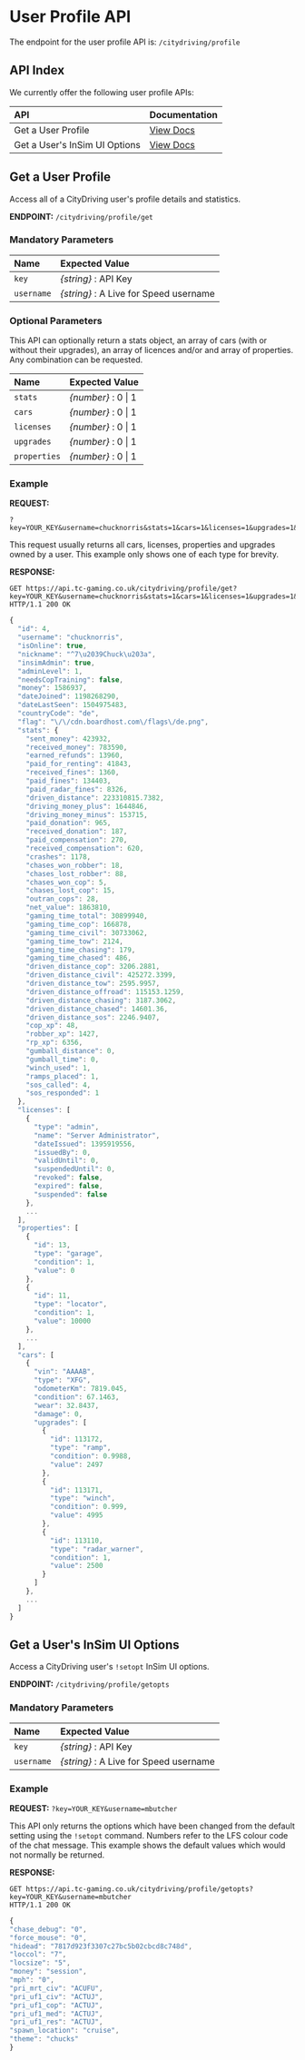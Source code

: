 # User Profile API

The endpoint for the user profile API is: `/citydriving/profile`

## API Index

We currently offer the following user profile APIs:

| API | Documentation |
| :--- | :--- |
| Get a User Profile | [View Docs](user-profile-api.md#get-a-user-profile) |
| Get a User's InSim UI Options | [View Docs](user-profile-api.md#get-a-users-insim-ui-options) |

## Get a User Profile

Access all of a CityDriving user's profile details and statistics.

**ENDPOINT:** `/citydriving/profile/get`

### Mandatory Parameters

| Name | Expected Value |
| :--- | :--- |
| `key` | _{string}_ : API Key |
| `username` | _{string}_ : A Live for Speed username |

### Optional Parameters

This API can optionally return a stats object, an array of cars \(with or without their upgrades\), an array of licences and/or and array of properties. Any combination can be requested.

| Name | Expected Value |
| :--- | :--- |
| `stats` | _{number}_ : 0 \| 1 |
| `cars` | _{number}_ : 0 \| 1 |
| `licenses` | _{number}_ : 0 \| 1 |
| `upgrades` | _{number}_ : 0 \| 1 |
| `properties` | _{number}_ : 0 \| 1 |

### Example

**REQUEST:** 

```text
?key=YOUR_KEY&username=chucknorris&stats=1&cars=1&licenses=1&upgrades=1&properties=1
```

This request usually returns all cars, licenses, properties and upgrades owned by a user. This example only shows one of each type for brevity.

**RESPONSE:**

```text
GET https://api.tc-gaming.co.uk/citydriving/profile/get?key=YOUR_KEY&username=chucknorris&stats=1&cars=1&licenses=1&upgrades=1&properties=1
HTTP/1.1 200 OK
```

```javascript
{
  "id": 4,
  "username": "chucknorris",
  "isOnline": true,
  "nickname": "^7\u2039Chuck\u203a",
  "insimAdmin": true,
  "adminLevel": 1,
  "needsCopTraining": false,
  "money": 1586937,
  "dateJoined": 1198268290,
  "dateLastSeen": 1504975483,
  "countryCode": "de",
  "flag": "\/\/cdn.boardhost.com\/flags\/de.png",
  "stats": {
    "sent_money": 423932,
    "received_money": 783590,
    "earned_refunds": 13960,
    "paid_for_renting": 41843,
    "received_fines": 1360,
    "paid_fines": 134403,
    "paid_radar_fines": 8326,
    "driven_distance": 223310815.7382,
    "driving_money_plus": 1644846,
    "driving_money_minus": 153715,
    "paid_donation": 965,
    "received_donation": 187,
    "paid_compensation": 270,
    "received_compensation": 620,
    "crashes": 1178,
    "chases_won_robber": 18,
    "chases_lost_robber": 88,
    "chases_won_cop": 5,
    "chases_lost_cop": 15,
    "outran_cops": 28,
    "net_value": 1863810,
    "gaming_time_total": 30899940,
    "gaming_time_cop": 166878,
    "gaming_time_civil": 30733062,
    "gaming_time_tow": 2124,
    "gaming_time_chasing": 179,
    "gaming_time_chased": 486,
    "driven_distance_cop": 3206.2881,
    "driven_distance_civil": 425272.3399,
    "driven_distance_tow": 2595.9957,
    "driven_distance_offroad": 115153.1259,
    "driven_distance_chasing": 3187.3062,
    "driven_distance_chased": 14601.36,
    "driven_distance_sos": 2246.9407,
    "cop_xp": 48,
    "robber_xp": 1427,
    "rp_xp": 6356,
    "gumball_distance": 0,
    "gumball_time": 0,
    "winch_used": 1,
    "ramps_placed": 1,
    "sos_called": 4,
    "sos_responded": 1
  },
  "licenses": [
    {
      "type": "admin",
      "name": "Server Administrator",
      "dateIssued": 1395919556,
      "issuedBy": 0,
      "validUntil": 0,
      "suspendedUntil": 0,
      "revoked": false,
      "expired": false,
      "suspended": false
    },
    ...
  ],
  "properties": [
    {
      "id": 13,
      "type": "garage",
      "condition": 1,
      "value": 0
    },
    {
      "id": 11,
      "type": "locator",
      "condition": 1,
      "value": 10000
    },
    ...
  ],
  "cars": [
    {
      "vin": "AAAAB",
      "type": "XFG",
      "odometerKm": 7819.045,
      "condition": 67.1463,
      "wear": 32.8437,
      "damage": 0,
      "upgrades": [
        {
          "id": 113172,
          "type": "ramp",
          "condition": 0.9988,
          "value": 2497
        },
        {
          "id": 113171,
          "type": "winch",
          "condition": 0.999,
          "value": 4995
        },
        {
          "id": 113110,
          "type": "radar_warner",
          "condition": 1,
          "value": 2500
        }
      ]
    },
    ...      
  ]
}
```

## Get a User's InSim UI Options

Access a CityDriving user's `!setopt` InSim UI options.

**ENDPOINT:** `/citydriving/profile/getopts`

### Mandatory Parameters

| Name | Expected Value |
| :--- | :--- |
| `key` | _{string}_ : API Key |
| `username` | _{string}_ : A Live for Speed username |

### Example

**REQUEST:** `?key=YOUR_KEY&username=mbutcher`

This API only returns the options which have been changed from the default setting using the `!setopt` command. Numbers refer to the LFS colour code of the chat message. This example shows the default values which would not normally be returned.

**RESPONSE:**

```text
GET https://api.tc-gaming.co.uk/citydriving/profile/getopts?key=YOUR_KEY&username=mbutcher
HTTP/1.1 200 OK
```

```javascript
{
"chase_debug": "0",
"force_mouse": "0",
"hidead": "7817d923f3307c27bc5b02cbcd8c748d",
"loccol": "7",
"locsize": "5",
"money": "session",
"mph": "0",
"pri_mrt_civ": "ACUFU",
"pri_uf1_civ": "ACTUJ",
"pri_uf1_cop": "ACTUJ",
"pri_uf1_med": "ACTUJ",
"pri_uf1_res": "ACTUJ",
"spawn_location": "cruise",
"theme": "chucks"
}
```

